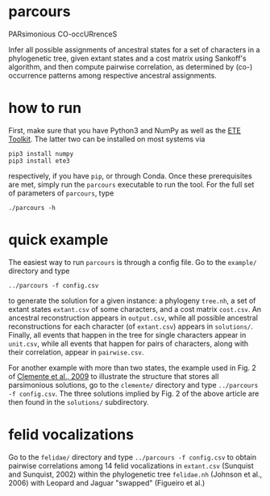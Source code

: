 # parcours

PARsimonious CO-occURrenceS

Infer all possible assignments of ancestral states for a set of
characters in a phylogenetic tree, given extant states and a cost
matrix using Sankoff's algorithm, and then compute pairwise
correlation, as determined by (co-) occurrence patterns among
respective ancestral assignments.

# how to run

First, make sure that you have Python3 and NumPy as well as the [ETE
Toolkit](http://etetoolkit.org/).  The latter two can be installed on
most systems via

    pip3 install numpy
    pip3 install ete3

respectively, if you have `pip`, or through Conda.  Once these
prerequisites are met, simply run the `parcours` executable to run the
tool.  For the full set of parameters of `parcours`, type

    ./parcours -h

# quick example

The easiest way to run `parcours` is through a config file.  Go to the
`example/` directory and type

    ../parcours -f config.csv

to generate the solution for a given instance: a phylogeny `tree.nh`,
a set of extant states `extant.csv` of some characters, and a cost
matrix `cost.csv`.  An ancestral reconstruction appears in
`output.csv`, while all possible ancestral reconstructions for each
character (of `extant.csv`) appears in `solutions/`.  Finally, all
events that happen in the tree for single characters appear in
`unit.csv`, while all events that happen for pairs of characters,
along with their correlation, appear in `pairwise.csv`.

For another example with more than two states, the example used in
Fig. 2 of [Clemente et al.,
2009](https://www.ncbi.nlm.nih.gov/pmc/articles/PMC2677398/) to
illustrate the structure that stores all parsimonious solutions, go to
the `clemente/` directory and type `../parcours -f config.csv`.  The
three solutions implied by Fig. 2 of the above article are then found
in the `solutions/` subdirectory.

# felid vocalizations

Go to the `felidae/` directory and type `../parcours -f config.csv` to
obtain pairwise correlations among 14 felid vocalizations in
`extant.csv` (Sunquist and Sunquist, 2002) within the phylogenetic
tree `felidae.nh` (Johnson et al., 2006) with Leopard and Jaguar
"swapped" (Figueiro et al.)

